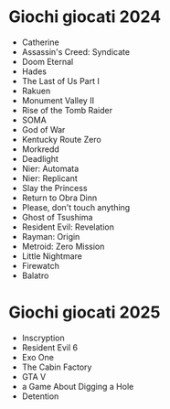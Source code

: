 # Giochi giocati 2024

- Catherine
- Assassin's Creed: Syndicate
- Doom Eternal
- Hades
- The Last of Us Part I
- Rakuen
- Monument Valley II
- Rise of the Tomb Raider
- SOMA
- God of War
- Kentucky Route Zero
- Morkredd
- Deadlight
- Nier: Automata
- Nier: Replicant
- Slay the Princess
- Return to Obra Dinn
- Please, don't touch anything
- Ghost of Tsushima
- Resident Evil: Revelation
- Rayman: Origin
- Metroid: Zero Mission
- Little Nightmare
- Firewatch
- Balatro

# Giochi giocati 2025

- Inscryption
- Resident Evil 6
- Exo One
- The Cabin Factory
- GTA V
- a Game About Digging a Hole
- Detention
